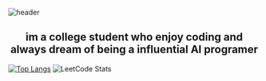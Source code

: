 ![header](https://capsule-render.vercel.app/api?type=waving&color=0:EEFF00,100:a82da8&height=300&section=header&text=Yeonuel&fontSize=70)


<div align=center><h2>
im a college student who enjoy coding and always dream of being a influential AI programer
  </h2></div>




<!-- <div align=center><div>
  <h1> 🔆Tech Stack🔆 </h1>
  </div>


  <div align=center> 
  <img src="https://img.shields.io/badge/c-00599C?style=for-the-badge&logo=c&logoColor=white">
  <img src="https://img.shields.io/badge/c++-00599C?style=for-the-badge&logo=c%2B%2B&logoColor=white">
  <img src="https://img.shields.io/badge/python-3776AB?style=for-the-badge&logo=python&logoColor=white"> 
  <br>
  
   <img src="https://img.shields.io/badge/html5-E34F26?style=for-the-badge&logo=html5&logoColor=white"> 
   <img src="https://img.shields.io/badge/css-1572B6?style=for-the-badge&logo=css3&logoColor=white"> 
   <img src="https://img.shields.io/badge/javascript-F7DF1E?style=for-the-badge&logo=javascript&logoColor=black"> 
   <br>

   <img src="https://img.shields.io/badge/django-092E20?style=for-the-badge&logo=django&logoColor=white"> -->

<!--   <h1>🚀LeetCode🏆</h1> -->
[![Top Langs](https://github-readme-stats.vercel.app/api/top-langs/?username=jongheonleee&layout=compact)](https://github.com/jongheonleee/github-readme-stats)
![LeetCode Stats](https://leetcard.jacoblin.cool/qwefghnm1212?theme=unicorn&font=Noto%20Sans%20Sogdian&ext=activity)
<!-- </div>
</div> -->



 
